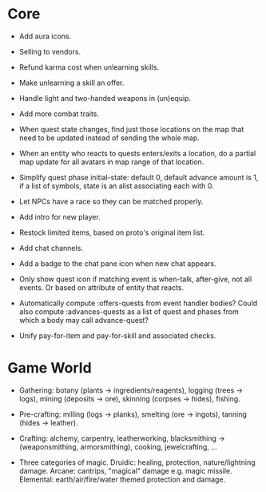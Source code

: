 # Core

* Add aura icons.

* Selling to vendors.

* Refund karma cost when unlearning skills.

* Make unlearning a skill an offer.

* Handle light and two-handed weapons in (un)equip.

* Add more combat traits.

* When quest state changes, find just those locations on the map that need
  to be updated instead of sending the whole map.

* When an entity who reacts to quests enters/exits a location, do a partial map
  update for all avatars in map range of that location.

* Simplify quest phase initial-state: default 0, default advance amount is 1, if
  a list of symbols, state is an alist associating each with 0.

* Let NPCs have a race so they can be matched properly.

* Add intro for new player.

* Restock limited items, based on proto's original item list.

* Add chat channels.

* Add a badge to the chat pane icon when new chat appears.

* Only show quest icon if matching event is when-talk, after-give, not all
  events. Or based on attribute of entity that reacts.

* Automatically compute :offers-quests from event handler bodies? Could also
  compute :advances-quests as a list of quest and phases from which a body may
  call advance-quest?

* Unify pay-for-item and pay-for-skill and associated checks.

# Game World

* Gathering: botany (plants -> ingredients/reagents), logging (trees ->
  logs), mining (deposits -> ore), skinning (corpses -> hides), fishing.

* Pre-crafting: milling (logs -> planks), smelting (ore -> ingots), tanning
  (hides -> leather).

* Crafting: alchemy, carpentry, leatherworking, blacksmithing ->
  (weaponsmithing, armorsmithing), cooking, jewelcrafting, ...

* Three categories of magic. Druidic: healing, protection, nature/lightning
  damage. Arcane: cantrips, "magical" damage e.g. magic missile. Elemental:
  earth/air/fire/water themed protection and damage.
